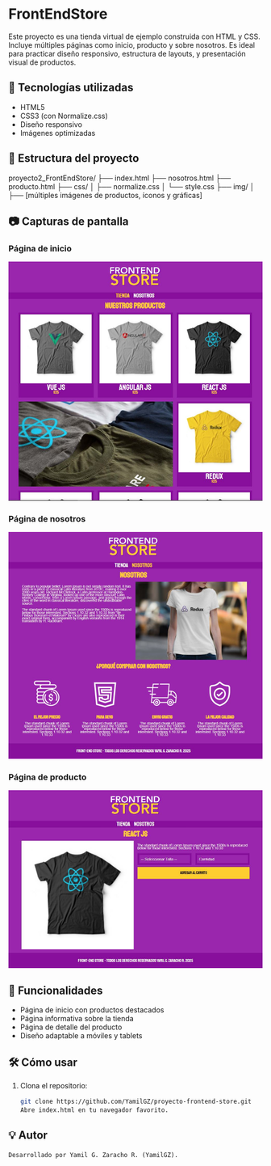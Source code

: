 # FrontEndStore

Este proyecto es una tienda virtual de ejemplo construida con HTML y CSS. Incluye múltiples páginas como inicio, producto y sobre nosotros. Es ideal para practicar diseño responsivo, estructura de layouts, y presentación visual de productos.

## 🚀 Tecnologías utilizadas

- HTML5
- CSS3 (con Normalize.css)
- Diseño responsivo
- Imágenes optimizadas

## 📁 Estructura del proyecto
proyecto2_FrontEndStore/ ├── index.html ├── nosotros.html ├── producto.html ├── css/ │ ├── normalize.css │ └── style.css ├── img/ │ ├── [múltiples imágenes de productos, íconos y gráficas]

## 📷 Capturas de pantalla

### Página de inicio
![Inicio](img/HomePage.JPG)

### Página de nosotros
![Nosotros](img/NosotrosPage.JPG)

### Página de producto
![Producto](img/ProductoPage.JPG)

## 🧩 Funcionalidades

- Página de inicio con productos destacados
- Página informativa sobre la tienda
- Página de detalle del producto
- Diseño adaptable a móviles y tablets

## 🛠️ Cómo usar

1. Clona el repositorio:
   ```bash
   git clone https://github.com/YamilGZ/proyecto-frontend-store.git
   Abre index.html en tu navegador favorito.

## 💡 Autor
    Desarrollado por Yamil G. Zaracho R. (YamilGZ).